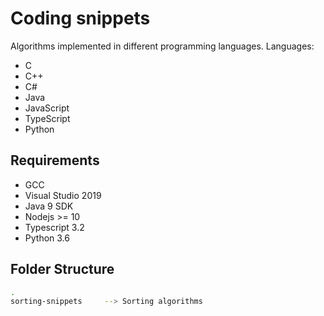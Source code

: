 # Coding snippets

Algorithms implemented in different programming languages.
Languages:

- C
- C++
- C#
- Java
- JavaScript
- TypeScript
- Python

## Requirements

- GCC
- Visual Studio 2019
- Java 9 SDK
- Nodejs >= 10
- Typescript 3.2
- Python 3.6

## Folder Structure

```bash
.
sorting-snippets     --> Sorting algorithms
```

